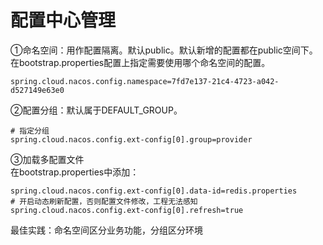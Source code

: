 # 配置中心管理
①命名空间：用作配置隔离。默认public。默认新增的配置都在public空间下。  
在bootstrap.properties配置上指定需要使用哪个命名空间的配置。
```
spring.cloud.nacos.config.namespace=7fd7e137-21c4-4723-a042-d527149e63e0
```
②配置分组：默认属于DEFAULT_GROUP。  
```
# 指定分组
spring.cloud.nacos.config.ext-config[0].group=provider
```
③加载多配置文件  
在bootstrap.properties中添加：  
```
spring.cloud.nacos.config.ext-config[0].data-id=redis.properties  
# 开启动态刷新配置，否则配置文件修改，工程无法感知  
spring.cloud.nacos.config.ext-config[0].refresh=true
```
最佳实践：命名空间区分业务功能，分组区分环境